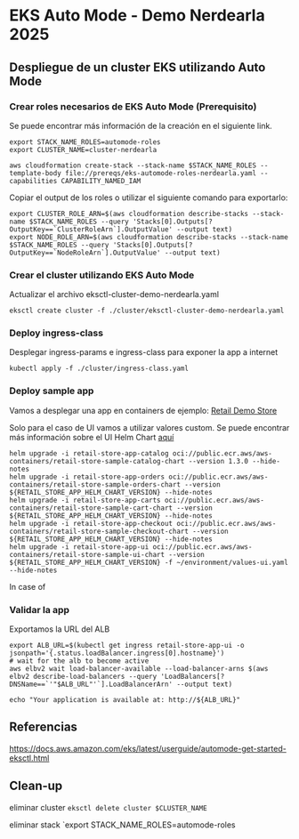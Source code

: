 # EKS Auto Mode - Demo Nerdearla 2025

## Despliegue de un cluster EKS utilizando Auto Mode

### Crear roles necesarios de EKS Auto Mode (Prerequisito)
Se puede encontrar más información de la creación en el siguiente link.

```
export STACK_NAME_ROLES=automode-roles
export CLUSTER_NAME=cluster-nerdearla
```

`aws cloudformation create-stack --stack-name $STACK_NAME_ROLES --template-body file://prereqs/eks-automode-roles-nerdearla.yaml --capabilities CAPABILITY_NAMED_IAM`

Copiar el output de los roles o utilizar el siguiente comando para exportarlo:

```
export CLUSTER_ROLE_ARN=$(aws cloudformation describe-stacks --stack-name $STACK_NAME_ROLES --query 'Stacks[0].Outputs[?OutputKey==`ClusterRoleArn`].OutputValue' --output text)
export NODE_ROLE_ARN=$(aws cloudformation describe-stacks --stack-name $STACK_NAME_ROLES --query 'Stacks[0].Outputs[?OutputKey==`NodeRoleArn`].OutputValue' --output text)
```

### Crear el cluster utilizando EKS Auto Mode

Actualizar el archivo eksctl-cluster-demo-nerdearla.yaml

`eksctl create cluster -f ./cluster/eksctl-cluster-demo-nerdearla.yaml`

### Deploy ingress-class

Desplegar ingress-params e ingress-class para exponer la app a internet

`kubectl apply -f ./cluster/ingress-class.yaml`


### Deploy sample app

Vamos a desplegar una app en containers de ejemplo: [Retail Demo Store](https://github.com/aws-containers/retail-store-sample-app)

Solo para el caso de UI vamos a utilizar valores custom. Se puede encontrar más información sobre el UI Helm Chart [aquí](https://github.com/aws-containers/retail-store-sample-app/tree/main/src/ui/chart)


```
helm upgrade -i retail-store-app-catalog oci://public.ecr.aws/aws-containers/retail-store-sample-catalog-chart --version 1.3.0 --hide-notes
helm upgrade -i retail-store-app-orders oci://public.ecr.aws/aws-containers/retail-store-sample-orders-chart --version ${RETAIL_STORE_APP_HELM_CHART_VERSION} --hide-notes
helm upgrade -i retail-store-app-carts oci://public.ecr.aws/aws-containers/retail-store-sample-cart-chart --version ${RETAIL_STORE_APP_HELM_CHART_VERSION} --hide-notes
helm upgrade -i retail-store-app-checkout oci://public.ecr.aws/aws-containers/retail-store-sample-checkout-chart --version ${RETAIL_STORE_APP_HELM_CHART_VERSION} --hide-notes
helm upgrade -i retail-store-app-ui oci://public.ecr.aws/aws-containers/retail-store-sample-ui-chart --version ${RETAIL_STORE_APP_HELM_CHART_VERSION} -f ~/environment/values-ui.yaml --hide-notes
```
In case of 

### Validar la app

Exportamos la URL del ALB

```
export ALB_URL=$(kubectl get ingress retail-store-app-ui -o jsonpath='{.status.loadBalancer.ingress[0].hostname}')
# wait for the alb to become active
aws elbv2 wait load-balancer-available --load-balancer-arns $(aws elbv2 describe-load-balancers --query 'LoadBalancers[?DNSName==`'"$ALB_URL"'`].LoadBalancerArn' --output text)

echo "Your application is available at: http://${ALB_URL}"
```
## Referencias

https://docs.aws.amazon.com/eks/latest/userguide/automode-get-started-eksctl.html

## Clean-up

eliminar cluster
`eksctl delete cluster $CLUSTER_NAME`

eliminar stack
`export STACK_NAME_ROLES=automode-roles

